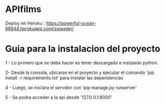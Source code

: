 # APIfilms

Deploy en Heroku : https://powerful-ocean-68844.herokuapp.com/swagger/



# Guia para la instalacion del proyecto

1 - Lo primero que se debe hacer es tener descargado e instalado python.

2-  Desde la consola, ubicarse en el proyecto y ejecutar el comando 'pip install -r requirements.txt' para instalar las dependencias 

4 - Luego, se iniciara el servidor con 'pip manage.py runserver'

5 - Se podra acceder a la api desde '127.0.0.1:8000'

